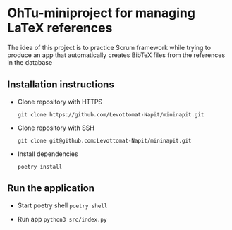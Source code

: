 # OhTu-miniproject for managing LaTeX references

The idea of this project is to practice Scrum framework while trying to produce an app that automatically creates BibTeX files from the references in the database

## Installation instructions

- Clone repository with HTTPS

  ```git clone https://github.com/Levottomat-Napit/mininapit.git```

- Clone repository with SSH

  ```git clone git@github.com:Levottomat-Napit/mininapit.git```

- Install dependencies

  ```poetry install```

## Run the application

- Start poetry shell
  ```poetry shell```

- Run app
  ```python3 src/index.py```
